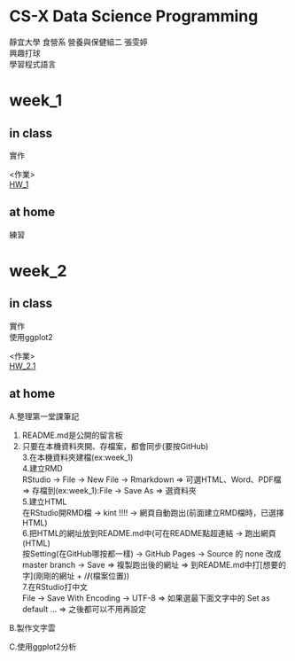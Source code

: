 # CS-X Data Science Programming
靜宜大學 食營系 營養與保健組二 張雯婷  
興趣打球  
學習程式語言  
# week_1  
## in class  
實作  

<作業>  
[HW_1](https://1221cc.github.io/123456/week_1/one_1)
## at home  
練習

# week_2
## in class
實作  
使用ggplot2

<作業>  
[HW_2.1](https://1221cc.github.io/123456/week_2/TWO_1)  


## at home

A.整理第一堂課筆記  
1. README.md是公開的留言板  
2. 只要在本機資料夾開、存檔案，都會同步(要按GitHub)  
3.在本機資料夾建檔(ex:week_1)  
4.建立RMD  
RStudio -> File -> New File -> Rmarkdown => 可選HTML、Word、PDF檔 => 存檔到(ex:week_1):File -> Save As => 選資料夾  
5.建立HTML  
在RStudio開RMD檔 -> kint !!!! -> 網頁自動跑出(前面建立RMD檔時，已選擇HTML)  
6.把HTML的網址放到README.md中(可在README點超連結 -> 跑出網頁(HTML)  
按Setting(在GitHub哪按都一樣) -> GitHub Pages -> Source 的 none 改成 master branch -> Save => 複製跑出後的網址 => 到README.md中打[想要的字](剛剛的網址 + /__/__(檔案位置))  
7.在RStudio打中文  
File -> Save With Encoding -> UTF-8 => 如果選最下面文字中的 Set as default ... => 之後都可以不用再設定  

B.製作文字雲  

C.使用ggplot2分析  
